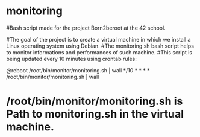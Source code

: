 # monitoring


#Bash script made for the project Born2beroot at the 42 school. 

#The goal of the project is to create a virtual machine in which we install a Linux operating system using Debian. 
#The monitoring.sh bash script helps to monitor informations and performances of such machine. 
#This script is being updated every 10 minutes using crontab rules: 

@reboot /root/bin/monitor/monitoring.sh | wall
*/10 * * * * /root/bin/monitor/monitoring.sh | wall

# /root/bin/monitor/monitoring.sh is Path to monitoring.sh in the virtual machine. 

